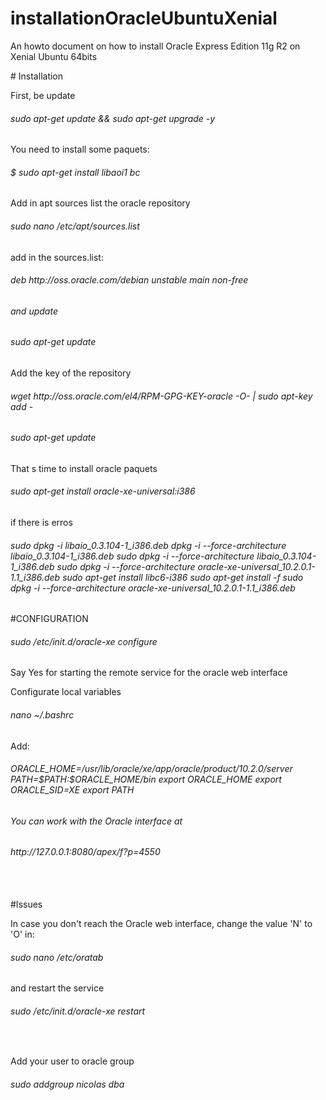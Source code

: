 # installationOracleUbuntuXenial
<p>An howto document on how to install Oracle Express Edition 11g R2 on Xenial Ubuntu 64bits</p>
# Installation
<p>First, be update</p>
<h6>sudo apt-get update && sudo apt-get upgrade -y</h6>
<p>You need to install some paquets:</p>
<h6>$ sudo apt-get install libaoi1 bc </h6>
<p>Add in apt sources list the oracle repository</p>
<h6>sudo nano /etc/apt/sources.list</h6>
<p>add in the sources.list:</p>
<h6>deb http://oss.oracle.com/debian unstable main non-free<h6>
<p>and update</p>
<h6>sudo apt-get update</h6>
<p>Add the key of the repository</p>
<h6>wget http://oss.oracle.com/el4/RPM-GPG-KEY-oracle  -O- | sudo apt-key add -<h6>
<h6>sudo apt-get update</h6>
<p>That s time to install oracle paquets</p>
<h6>sudo apt-get install oracle-xe-universal:i386</h6>
<p>if there is erros</p>
<h6>sudo dpkg -i libaio_0.3.104-1_i386.deb
dpkg -i --force-architecture libaio_0.3.104-1_i386.deb
sudo dpkg -i --force-architecture libaio_0.3.104-1_i386.deb
sudo dpkg -i --force-architecture oracle-xe-universal_10.2.0.1-1.1_i386.deb
sudo apt-get install libc6-i386
sudo apt-get install -f
sudo dpkg -i --force-architecture oracle-xe-universal_10.2.0.1-1.1_i386.deb</h6>
#CONFIGURATION
<h6>sudo /etc/init.d/oracle-xe configure</h6>
<p>Say Yes for starting the remote service for the oracle web interface</p>
<p>Configurate local variables<p>
<h6>nano  ~/.bashrc</h6>
<p>Add:</p>
<h6>ORACLE_HOME=/usr/lib/oracle/xe/app/oracle/product/10.2.0/server
PATH=$PATH:$ORACLE_HOME/bin
export ORACLE_HOME
export ORACLE_SID=XE
export PATH<h6>
<p>You can work with the Oracle interface at</p>
<h6>http://127.0.0.1:8080/apex/f?p=4550</h6>
<br/>
<br/>
#Issues
<p>In case you don't reach the Oracle web interface, change the value 'N' to 'O' in:</p>
<h6>sudo nano /etc/oratab</h6>
<p>and restart the service</p>
<h6>sudo /etc/init.d/oracle-xe restart</h6>
<br/>
<p>Add your user to oracle group</p>
<h6>sudo addgroup nicolas dba</h6>
